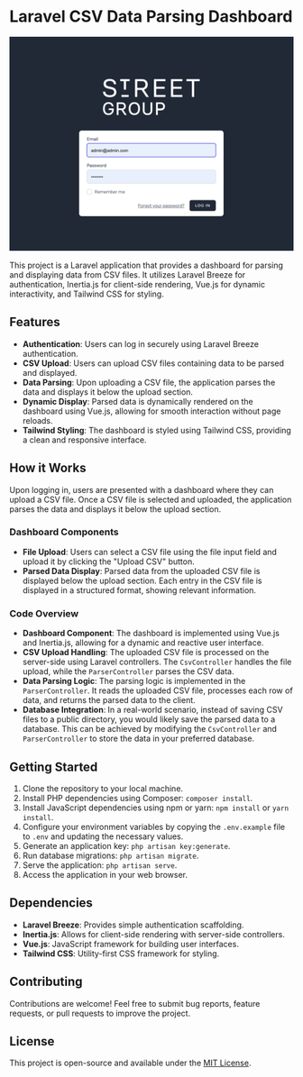 # Laravel CSV Data Parsing Dashboard

![Login](/public/images/login-page.png)

This project is a Laravel application that provides a dashboard for parsing and displaying data from CSV files. It utilizes Laravel Breeze for authentication, Inertia.js for client-side rendering, Vue.js for dynamic interactivity, and Tailwind CSS for styling.

## Features

-   **Authentication**: Users can log in securely using Laravel Breeze authentication.
-   **CSV Upload**: Users can upload CSV files containing data to be parsed and displayed.
-   **Data Parsing**: Upon uploading a CSV file, the application parses the data and displays it below the upload section.
-   **Dynamic Display**: Parsed data is dynamically rendered on the dashboard using Vue.js, allowing for smooth interaction without page reloads.
-   **Tailwind Styling**: The dashboard is styled using Tailwind CSS, providing a clean and responsive interface.

## How it Works

Upon logging in, users are presented with a dashboard where they can upload a CSV file. Once a CSV file is selected and uploaded, the application parses the data and displays it below the upload section.

### Dashboard Components

-   **File Upload**: Users can select a CSV file using the file input field and upload it by clicking the "Upload CSV" button.
-   **Parsed Data Display**: Parsed data from the uploaded CSV file is displayed below the upload section. Each entry in the CSV file is displayed in a structured format, showing relevant information.

### Code Overview

-   **Dashboard Component**: The dashboard is implemented using Vue.js and Inertia.js, allowing for a dynamic and reactive user interface.
-   **CSV Upload Handling**: The uploaded CSV file is processed on the server-side using Laravel controllers. The `CsvController` handles the file upload, while the `ParserController` parses the CSV data.
-   **Data Parsing Logic**: The parsing logic is implemented in the `ParserController`. It reads the uploaded CSV file, processes each row of data, and returns the parsed data to the client.
-   **Database Integration**: In a real-world scenario, instead of saving CSV files to a public directory, you would likely save the parsed data to a database. This can be achieved by modifying the `CsvController` and `ParserController` to store the data in your preferred database.

## Getting Started

1. Clone the repository to your local machine.
2. Install PHP dependencies using Composer: `composer install`.
3. Install JavaScript dependencies using npm or yarn: `npm install` or `yarn install`.
4. Configure your environment variables by copying the `.env.example` file to `.env` and updating the necessary values.
5. Generate an application key: `php artisan key:generate`.
6. Run database migrations: `php artisan migrate`.
7. Serve the application: `php artisan serve`.
8. Access the application in your web browser.

## Dependencies

-   **Laravel Breeze**: Provides simple authentication scaffolding.
-   **Inertia.js**: Allows for client-side rendering with server-side controllers.
-   **Vue.js**: JavaScript framework for building user interfaces.
-   **Tailwind CSS**: Utility-first CSS framework for styling.

## Contributing

Contributions are welcome! Feel free to submit bug reports, feature requests, or pull requests to improve the project.

## License

This project is open-source and available under the [MIT License](LICENSE).
